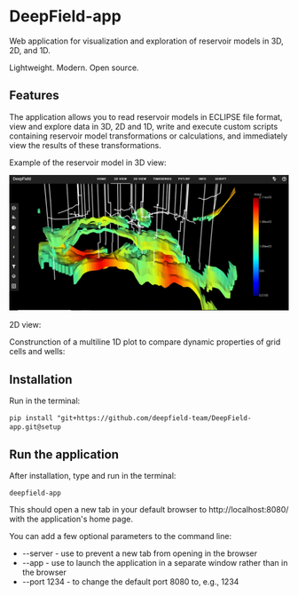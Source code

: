 # DeepField-app

Web application for visualization and exploration of reservoir models in 3D, 2D, and 1D.

Lightweight. Modern. Open source.

## Features

The application allows you to read reservoir models in ECLIPSE file format,
view and explore data in 3D, 2D and 1D, write and execute custom scripts 
containing reservoir model transformations or calculations, 
and immediately view the results of these transformations.

Example of the reservoir model in 3D view:

![img](static/scene1.png)

2D view:

Construnction of a multiline 1D plot to compare dynamic properties of grid cells and wells:



## Installation

Run in the terminal:

    pip install "git+https://github.com/deepfield-team/DeepField-app.git@setup

## Run the application

After installation, type and run in the terminal:

	deepfield-app

This should open a new tab in your default browser to http://localhost:8080/ with the application's home page.

You can add a few optional parameters to the command line:
* --server - use to prevent a new tab from opening in the browser
* --app - use to launch the application in a separate window rather than in the browser
* --port 1234 - to change the default port 8080 to, e.g., 1234